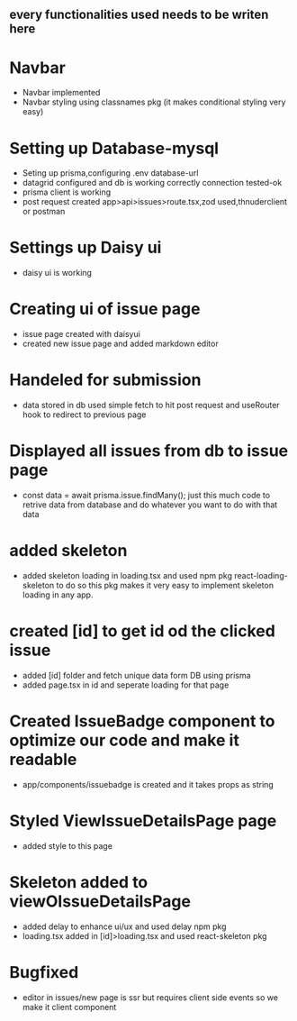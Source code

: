 ## every functionalities used needs to be writen here

# Navbar

- Navbar implemented
- Navbar styling using classnames pkg (it makes conditional styling very easy)

# Setting up Database-mysql

- Seting up prisma,configuring .env database-url
- datagrid configured and db is working correctly connection tested-ok
- prisma client is working
- post request created app>api>issues>route.tsx,zod used,thnuderclient or postman

# Settings up Daisy ui

- daisy ui is working

# Creating ui of issue page

- issue page created with daisyui
- created new issue page and added markdown editor

# Handeled for submission

- data stored in db used simple fetch to hit post request and useRouter hook to redirect to previous page

# Displayed all issues from db to issue page

-   const data = await prisma.issue.findMany(); just this much code to retrive data from database and do whatever you want to do with that data

# added skeleton

-   added skeleton loading in loading.tsx and used npm pkg react-loading-skeleton to do so this pkg makes it very easy to implement skeleton loading in any app.


# created [id] to get id od the clicked issue 
-   added [id] folder and fetch unique data form DB using prisma
-   added page.tsx in id and seperate loading for that page

# Created IssueBadge component to optimize our code and make it readable
-   app/components/issuebadge is created and it takes props as string 

# Styled ViewIssueDetailsPage page
-   added style to this page

# Skeleton added to viewOIssueDetailsPage 
-   added delay to enhance ui/ux and used delay npm pkg
-   loading.tsx added in [id]>loading.tsx and used react-skeleton pkg 


# Bugfixed
-   editor in issues/new page is ssr but requires client side events so we make it client component 